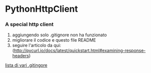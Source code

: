 # PythonHttpClient
### A special http client



1. aggiungendo solo .gitignore non ha funzionato
2. migliorare il codice e questo file README
3. seguire l'articolo da qui: (http://pycurl.io/docs/latest/quickstart.html#examining-response-headers)


[lista di vari .gitingore](https://github.com/github/gitignore)